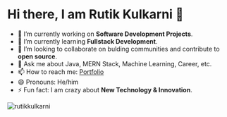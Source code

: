 # Hi there, I am Rutik Kulkarni 👋
- 🔭 I’m currently working on <strong>Software Development Projects</strong>.
- 🌱 I’m currently learning <strong>Fullstack Development</strong>.
- 👯 I’m looking to collaborate on bulding communities and contribute to <strong>open source</strong>.
- 💬 Ask me about Java, MERN Stack, Machine Learning, Career, etc.
- 📫 How to reach me: [Portfolio](https://www.crio.do/learn/portfolio/rutikkulkarni2001/)
- 😄 Pronouns: He/him
- ⚡ Fun fact:  I am crazy about <strong>New Technology & Innovation</strong>.
<!-- - 📫 How to reach me: https://rutik-kulkarni.web.app -->


<p align="left"> <img src="https://komarev.com/ghpvc/?username=rutikkulkarni&label=Profile%20views&color=0e75b6&style=flat" alt="rutikkulkarni" /> </p>
